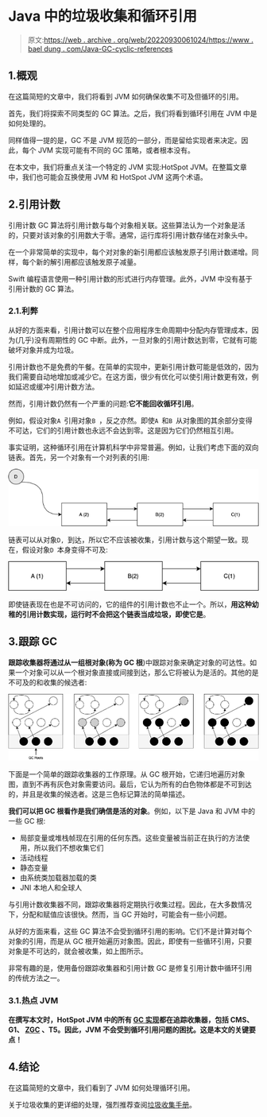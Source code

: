 # Java 中的垃圾收集和循环引用

> 原文:[https://web . archive . org/web/20220930061024/https://www . bael dung . com/Java-GC-cyclic-references](https://web.archive.org/web/20220930061024/https://www.baeldung.com/java-gc-cyclic-references)

## 1.概观

在这篇简短的文章中，我们将看到 JVM 如何确保收集不可及但循环的引用。

首先，我们将探索不同类型的 GC 算法。之后，我们将看到循环引用在 JVM 中是如何处理的。

同样值得一提的是，GC 不是 JVM 规范的一部分，而是留给实现者来决定。因此，每个 JVM 实现可能有不同的 GC 策略，或者根本没有。

在本文中，我们将重点关注一个特定的 JVM 实现:HotSpot JVM。在整篇文章中，我们也可能会互换使用 JVM 和 HotSpot JVM 这两个术语。

## 2.引用计数

引用计数 GC 算法将引用计数与每个对象相关联。这些算法认为一个对象是活的，只要对该对象的引用数大于零。通常，运行库将引用计数存储在对象头中。

在一个非常简单的实现中，每个对对象的新引用都应该触发原子引用计数递增。同样，每个新的解引用都应该触发原子减量。

Swift 编程语言使用一种引用计数的形式进行内存管理。此外，JVM 中没有基于引用计数的 GC 算法。

### 2.1.利弊

从好的方面来看，引用计数可以在整个应用程序生命周期中分配内存管理成本，因为(几乎)没有周期性的 GC 中断。此外，一旦对象的引用计数达到零，它就有可能破坏对象并成为垃圾。

引用计数也不是免费的午餐。在简单的实现中，更新引用计数可能是低效的，因为我们需要自动地增加或减少它。在这方面，很少有优化可以使引用计数更有效，例如延迟或缓冲引用计数方法。

然而，引用计数仍然有一个严重的问题:**它不能回收循环引用**。

例如，假设对象`A `引用对象`B `，反之亦然。即使`A `和`B `从对象图的其余部分变得不可达，它们的引用计数也永远不会达到零。这是因为它们仍然相互引用。

事实证明，这种循环引用在计算机科学中非常普遍。例如，让我们考虑下面的双向链表。首先，另一个对象有一个对列表的引用:

[![Reachable List](img/be5cdcf3b12bbc7fb8b1b60a6f84a65b.png)](/web/20220922115456/https://www.baeldung.com/wp-content/uploads/2020/07/reachable-list.png)

链表可以从对象`D, `到达，所以它不应该被收集，引用计数与这个期望一致。现在，假设对象`D `本身变得不可及:

[![Unreachable List](img/009e60b91a2b744d3cd826607ffaf7d5.png)](/web/20220922115456/https://www.baeldung.com/wp-content/uploads/2020/07/unreachable-list-1.png)

即使链表现在也是不可访问的，它的组件的引用计数也不止一个。所以，**用这种幼稚的引用计数实现，运行时不会把这个链表当成垃圾，即使它是**。

## 3.跟踪 GC

**跟踪收集器将通过从一组根对象(称为 GC 根**)中跟踪对象来确定对象的可达性。如果一个对象可以从一个根对象直接或间接到达，那么它将被认为是活的。其他的是不可及的和收集的候选者:

[![Tracing Collector](img/207f2d64b0e5b968e6c8508f61967247.png)](/web/20220922115456/https://www.baeldung.com/wp-content/uploads/2020/07/tracing.png)

下面是一个简单的跟踪收集器的工作原理。从 GC 根开始，它递归地遍历对象图，直到不再有灰色对象需要访问。最后，它认为所有的白色物体都是不可到达的，并且是收集的候选者。这是三色标记算法的简单描述。

**我们可以把 GC 根看作是我们确信是活的对象**。例如，以下是 Java 和 JVM 中的一些 GC 根:

*   局部变量或堆栈帧现在引用的任何东西。这些变量被当前正在执行的方法使用，所以我们不想收集它们
*   活动线程
*   静态变量
*   由系统类加载器加载的类
*   JNI 本地人和全球人

与引用计数收集器不同，跟踪收集器将定期执行收集过程。因此，在大多数情况下，分配和赋值应该很快。然而，当 GC 开始时，可能会有一些小问题。

从好的方面来看，这些 GC 算法不会受到循环引用的影响。它们不是计算对每个对象的引用，而是从 GC 根开始遍历对象图。因此，即使有一些循环引用，只要对象是不可达的，就会被收集，如上图所示。

非常有趣的是，使用备份跟踪收集器和引用计数 GC 是修复引用计数中循环引用的传统方法之一。

### 3.1.热点 JVM

**在撰写本文时，HotSpot JVM 中的所有 [GC 实现](/web/20220922115456/https://www.baeldung.com/jvm-garbage-collectors)都在追踪收集器，包括 CMS、G1、 [ZGC](/web/20220922115456/https://www.baeldung.com/jvm-zgc-garbage-collector) 、T5。因此，JVM 不会受到循环引用问题的困扰。这是本文的关键要点！**

## 4.结论

在这篇简短的文章中，我们看到了 JVM 如何处理循环引用。

关于垃圾收集的更详细的处理，强烈推荐查阅[垃圾收集手册](https://web.archive.org/web/20220922115456/https://learning.oreilly.com/library/view/the-garbage-collection/9781315388007/)。